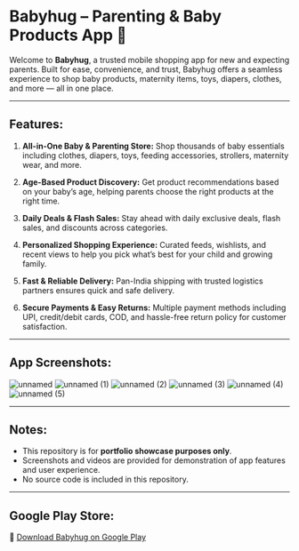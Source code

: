 # Babyhug – Parenting & Baby Products App 👶

Welcome to **Babyhug**, a trusted mobile shopping app for new and expecting parents. Built for ease, convenience, and trust, Babyhug offers a seamless experience to shop baby products, maternity items, toys, diapers, clothes, and more — all in one place.

---

## Features:

1. **All-in-One Baby & Parenting Store:**
   Shop thousands of baby essentials including clothes, diapers, toys, feeding accessories, strollers, maternity wear, and more.

2. **Age-Based Product Discovery:**
   Get product recommendations based on your baby’s age, helping parents choose the right products at the right time.

3. **Daily Deals & Flash Sales:**
   Stay ahead with daily exclusive deals, flash sales, and discounts across categories.

4. **Personalized Shopping Experience:**
   Curated feeds, wishlists, and recent views to help you pick what’s best for your child and growing family.

5. **Fast & Reliable Delivery:**
   Pan-India shipping with trusted logistics partners ensures quick and safe delivery.

6. **Secure Payments & Easy Returns:**
   Multiple payment methods including UPI, credit/debit cards, COD, and hassle-free return policy for customer satisfaction.

---


## App Screenshots:
![unnamed](https://github.com/user-attachments/assets/577cef3b-26c2-4641-b12f-2090c8afcbae)
![unnamed (1)](https://github.com/user-attachments/assets/24049d8a-b59e-4016-9112-441220c316a7)
![unnamed (2)](https://github.com/user-attachments/assets/9a92a99d-25a8-459e-8032-e4652c22a801)
![unnamed (3)](https://github.com/user-attachments/assets/aa6387a0-bdf5-4de7-b239-4770cceef402)
![unnamed (4)](https://github.com/user-attachments/assets/0856e9b5-1bbf-4b4c-9257-537351134210)
![unnamed (5)](https://github.com/user-attachments/assets/b3075a1c-d61c-4e68-beac-1189bbf161f8)


---

## Notes:

- This repository is for **portfolio showcase purposes only**.
- Screenshots and videos are provided for demonstration of app features and user experience.
- No source code is included in this repository.

---

## Google Play Store:

📲 [Download Babyhug on Google Play](https://play.google.com/store/apps/details?id=com.septemsystems.babyhug)
